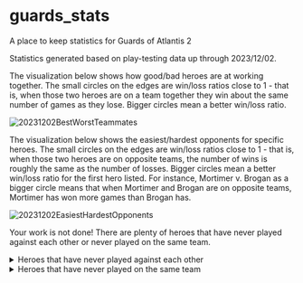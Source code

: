 # guards_stats
A place to keep statistics for Guards of Atlantis 2

Statistics generated based on play-testing data up through 2023/12/02.

The visualization below shows how good/bad heroes are at working together. The small circles on the edges are win/loss ratios close to 1 - that is, when those two heroes are on a team together they win about the same number of games as they lose. Bigger circles mean a better win/loss ratio.

![20231202BestWorstTeammates](https://github.com/megancarney/guards_stats/assets/10427988/007dacd7-fe97-46f5-adcc-58362d0db87d)


The visualization below shows the easiest/hardest opponents for specific heroes. The small circles on the edges are win/loss ratios close to 1 - that is, when those two heroes are on opposite teams, the number of wins is roughly the same as the number of losses. Bigger circles mean a better win/loss ratio for the first hero listed. For instance, Mortimer v. Brogan as a bigger circle means that when Mortimer and Brogan are on opposite teams, Mortimer has won more games than Brogan has.

![20231202EasiestHardestOpponents](https://github.com/megancarney/guards_stats/assets/10427988/cfedf965-7369-4bcb-ab19-96b9871b42d5)


Your work is not done! There are plenty of heroes that have never played against each other or never played on the same team. 

<details>

<summary>Heroes that have never played against each other</summary>

| First Hero | Second Hero |
| --- | --- |
| "Arien the Tidemaster" | "Dodger the Warlock"|
| "Arien the Tidemaster" | "Hanu the Trickster"|
| "Arien the Tidemaster" | "Ignatia the Mad"|
| "Arien the Tidemaster" | "NebKher the Harbinger"|
| "Arien the Tidemaster" | "Tali the Spiritcaller"|
| "Arien the Tidemaster" | "Whisper the Outcast"|
| "Bain the Bounty Hunter" | "NebKher the Harbinger"|
| "Bain the Bounty Hunter" | "The Fay"|
| "Brogan the Destroyer" | "Dodger the Warlock"|
| "Brogan the Destroyer" | "Gydion the Archwizard"|
| "Brogan the Destroyer" | "Hanu the Trickster"|
| "Brogan the Destroyer" | "Trinkets the Scavenger"|
| "Dodger the Warlock" | "Min the Dragonmonk"|
| "Dodger the Warlock" | "Mrak the Stoneshaper"|
| "Garrus the Gladiator" | "The Time Traveler"|
| "Garrus the Gladiator" | "Tigerclaw the Cutpurse"|
| "Gydion the Archwizard" | "Xargatha the Changed"|
| "Hanu the Trickster" | "Ignatia the Mad"|
| "Hanu the Trickster" | "NebKher the Harbinger"|
| "Hanu the Trickster" | "Sabina the Gunslinger"|
| "Hanu the Trickster" | "The Fay"|
| "Hanu the Trickster" | "Tigerclaw the Cutpurse"|
| "Ignatia the Mad" | "Tali the Spiritcaller"|
| "Ignatia the Mad" | "The Fay"|
| "Ignatia the Mad" | "Tigerclaw the Cutpurse"|
| "Min the Dragonmonk" | "NebKher the Harbinger"|
| "Min the Dragonmonk" | "Tali the Spiritcaller"|
| "Min the Dragonmonk" | "Whisper the Outcast"|
| "Misa the Samurai" | "Tigerclaw the Cutpurse"|
| "Mortimer the Eternal" | "Trinkets the Scavenger"|
| "Mrak the Stoneshaper" | "Tigerclaw the Cutpurse"|
| "NebKher the Harbinger" | "The Fay"|
| "NebKher the Harbinger" | "Tigerclaw the Cutpurse"|
| "Sabina the Gunslinger" | "Swift the Sharpshooter"|
| "Sabina the Gunslinger" | "The Fay"|
| "Snorri the Runescribe" | "Tali the Spiritcaller"|
| "Snorri the Runescribe" | "Tigerclaw the Cutpurse"|
| "Snorri the Runescribe" | "Wasp the Warmaiden" |
| "Swift the Sharpshooter" | "Tigerclaw the Cutpurse" |
| "Tali the Spiritcaller" | "Tigerclaw the Cutpurse" |
| "Tali the Spiritcaller" | "Wuk the Grove Guardian" |
| "Tali the Spiritcaller" | "Xargatha the Changed" |
| "The Fay" | "Tigerclaw the Cutpurse" |
| "The Fay" | "Ursafar the Savage" |
| "Tigerclaw the Cutpurse" | "Trinkets the Scavenger" |
| "Tigerclaw the Cutpurse" | "Xargatha the Changed" |


</details>

<details>

<summary>Heroes that have never played on the same team</summary>

| First Hero | Second Hero |
| --- | --- |
|"Arien the Tidemaster" | "Brynn the Seeker"|
|"Arien the Tidemaster" | "Hanu the Trickster"|
|"Arien the Tidemaster" | "Ignatia the Mad"|
|"Arien the Tidemaster" | "Mrak the Stoneshaper"|
|"Arien the Tidemaster" | "Tali the Spiritcaller"|
|"Arien the Tidemaster" | "The Fay"|
|"Arien the Tidemaster" | "Wasp the Warmaiden"|
|"Arien the Tidemaster" | "Xargatha the Changed"|
|"Bain the Bounty Hunter" | "Dodger the Warlock"|
|"Bain the Bounty Hunter" | "Hanu the Trickster"|
|"Bain the Bounty Hunter" | "Ignatia the Mad"|
|"Bain the Bounty Hunter" | "Trinkets the Scavenger"|
|"Brogan the Destroyer" | "Garrus the Gladiator"|
|"Brogan the Destroyer" | "Ignatia the Mad"|
|"Brogan the Destroyer" | "Min the Dragonmonk"|
|"Brogan the Destroyer" | "Misa the Samurai"|
|"Brogan the Destroyer" | "Mortimer the Eternal"|
|"Brogan the Destroyer" | "NebKher the Harbinger"|
|"Brogan the Destroyer" | "Snorri the Runescribe"|
|"Brogan the Destroyer" | "Wasp the Warmaiden"|
|"Brogan the Destroyer" | "Widget and Pyro"|
|"Brogan the Destroyer" | "Wuk the Grove Guardian"|
|"Brogan the Destroyer" | "Xargatha the Changed"|
|"Brynn the Seeker" | "Trinkets the Scavenger"|
|"Cutter the Airship Captain" | "Sabina the Gunslinger"|
|"Cutter the Airship Captain" | "Wasp the Warmaiden"|
|"Dodger the Warlock" | "Hanu the Trickster"|
|"Dodger the Warlock" | "Silverarrow the Pathfinder"|
|"Dodger the Warlock" | "Trinkets the Scavenger"|
|"Dodger the Warlock" | "Widget and Pyro"|
|"Garrus the Gladiator" | "Gydion the Archwizard"|
|"Garrus the Gladiator" | "Ignatia the Mad"|
|"Garrus the Gladiator" | "Mrak the Stoneshaper"|
|"Garrus the Gladiator" | "The Fay"|
|"Garrus the Gladiator" | "Tigerclaw the Cutpurse"|
|"Garrus the Gladiator" | "Ursafar the Savage"|
|"Gydion the Archwizard" | "Hanu the Trickster"|
|"Gydion the Archwizard" | "Ignatia the Mad"|
|"Gydion the Archwizard" | "NebKher the Harbinger"|
|"Gydion the Archwizard" | "Snorri the Runescribe"|
|"Gydion the Archwizard" | "Swift the Sharpshooter"|
|"Gydion the Archwizard" | "Tali the Spiritcaller"|
|"Gydion the Archwizard" | "Trinkets the Scavenger"|
|"Gydion the Archwizard" | "Wasp the Warmaiden"|
|"Hanu the Trickster" | "Min the Dragonmonk"|
|"Hanu the Trickster" | "Mrak the Stoneshaper"|
|"Hanu the Trickster" | "Sabina the Gunslinger"|
|"Hanu the Trickster" | "Silverarrow the Pathfinder"|
|"Hanu the Trickster" | "Snorri the Runescribe"|
|"Hanu the Trickster" | "Tali the Spiritcaller"|
|"Hanu the Trickster" | "The Fay"|
|"Hanu the Trickster" | "The Knight"|
|"Hanu the Trickster" | "Ursafar the Savage"|
|"Hanu the Trickster" | "Wuk the Grove Guardian"|
|"Ignatia the Mad" | "NebKher the Harbinger"|
|"Ignatia the Mad" | "Sabina the Gunslinger"|
|"Ignatia the Mad" | "Snorri the Runescribe"|
|"Ignatia the Mad" | "Swift the Sharpshooter"|
|"Ignatia the Mad" | "Tali the Spiritcaller"|
|"Ignatia the Mad" | "The Fay"|
|"Ignatia the Mad" | "The Knight"|
|"Ignatia the Mad" | "The Time Traveler"|
|"Ignatia the Mad" | "Tigerclaw the Cutpurse"|
|"Ignatia the Mad" | "Trinkets the Scavenger"|
|"Ignatia the Mad" | "Wuk the Grove Guardian"|
|"Min the Dragonmonk" | "Sabina the Gunslinger"|
|"Min the Dragonmonk" | "Tali the Spiritcaller"|
|"Min the Dragonmonk" | "The Time Traveler"|
|"Min the Dragonmonk" | "Xargatha the Changed"|
|"Misa the Samurai" | "Tali the Spiritcaller"|
|"Misa the Samurai" | "The Time Traveler"|
|"Misa the Samurai" | "Tigerclaw the Cutpurse"|
|"Mortimer the Eternal" | "The Fay"|
|"Mrak the Stoneshaper" | "Sabina the Gunslinger"|
|"Mrak the Stoneshaper" | "The Knight"|
|"Mrak the Stoneshaper" | "Trinkets the Scavenger"|
|"Mrak the Stoneshaper" | "Ursafar the Savage"|
|"Mrak the Stoneshaper" | "Xargatha the Changed"|
|"NebKher the Harbinger" | "Silverarrow the Pathfinder"|
|"NebKher the Harbinger" | "Snorri the Runescribe"|
|"NebKher the Harbinger" | "Tali the Spiritcaller"|
|"NebKher the Harbinger" | "The Fay"|
|"NebKher the Harbinger" | "Tigerclaw the Cutpurse"|
|"NebKher the Harbinger" | "Wasp the Warmaiden"|
|"NebKher the Harbinger" | "Whisper the Outcast"|
|"Sabina the Gunslinger" | "Swift the Sharpshooter"|
|"Sabina the Gunslinger" | "The Knight"|
|"Sabina the Gunslinger" | "The Time Traveler"|
|"Sabina the Gunslinger" | "Trinkets the Scavenger"|
|"Sabina the Gunslinger" | "Whisper the Outcast"|
|"Sabina the Gunslinger" | "Wuk the Grove Guardian"|
|"Silverarrow the Pathfinder" | "Tigerclaw the Cutpurse"|
|"Silverarrow the Pathfinder" | "Trinkets the Scavenger"|
|"Snorri the Runescribe" | "Ursafar the Savage"|
|"Snorri the Runescribe" | "Whisper the Outcast"|
|"Snorri the Runescribe" | "Widget and Pyro"|
|"Snorri the Runescribe" | "Xargatha the Changed"|
|"Swift the Sharpshooter" | "Trinkets the Scavenger"|
|"Swift the Sharpshooter" | "Ursafar the Savage"|
|"Takahide the Warlord" | "The Time Traveler"|
|"Tali the Spiritcaller" | "The Fay"|
|"Tali the Spiritcaller" | "Tigerclaw the Cutpurse"|
|"Tali the Spiritcaller" | "Trinkets the Scavenger"|
|"The Fay" | "The Time Traveler"|
|"The Fay" | "Tigerclaw the Cutpurse"|
|"The Fay" | "Whisper the Outcast"|
|"The Knight" | "Xargatha the Changed"|
|"The Time Traveler" | "Tigerclaw the Cutpurse"|
|"The Time Traveler" | "Ursafar the Savage"|
|"The Time Traveler" | "Whisper the Outcast"|
|"The Time Traveler" | "Xargatha the Changed"|
|"Tigerclaw the Cutpurse" | "Ursafar the Savage"|
|"Tigerclaw the Cutpurse" | "Wasp the Warmaiden"|
|"Tigerclaw the Cutpurse" | "Whisper the Outcast"|
|"Tigerclaw the Cutpurse" | "Widget and Pyro"|
|"Tigerclaw the Cutpurse" | "Wuk the Grove Guardian"|
|"Trinkets the Scavenger" | "Whisper the Outcast"|
|"Ursafar the Savage" | "Xargatha the Changed"|
|"Whisper the Outcast" | "Xargatha the Changed"|


</details>
